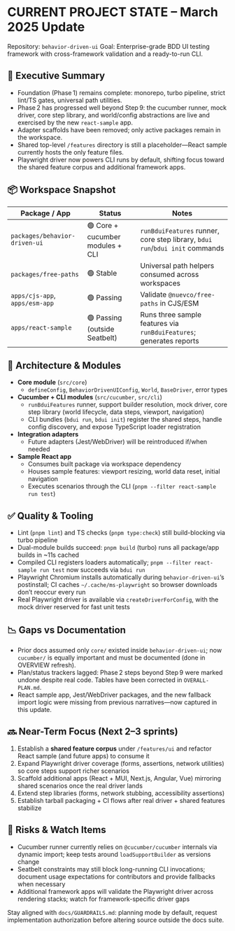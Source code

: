# CURRENT PROJECT STATE – March 2025 Update

Repository: `behavior-driven-ui`
Goal: Enterprise-grade BDD UI testing framework with cross-framework validation and a ready-to-run CLI.

## 🎯 Executive Summary
- Foundation (Phase 1) remains complete: monorepo, turbo pipeline, strict lint/TS gates, universal path utilities.
- Phase 2 has progressed well beyond Step 9: the cucumber runner, mock driver, core step library, and world/config abstractions are live and exercised by the new `react-sample` app.
- Adapter scaffolds have been removed; only active packages remain in the workspace.
- Shared top-level `/features` directory is still a placeholder—React sample currently hosts the only feature files.
- Playwright driver now powers CLI runs by default, shifting focus toward the shared feature corpus and additional framework apps.

## 📦 Workspace Snapshot
| Package / App | Status | Notes |
|---------------|--------|-------|
| `packages/behavior-driven-ui` | 🟢 Core + cucumber modules + CLI | `runBduiFeatures` runner, core step library, `bdui run`/`bdui init` commands |
| `packages/free-paths` | 🟢 Stable | Universal path helpers consumed across workspaces |
| `apps/cjs-app`, `apps/esm-app` | 🟢 Passing | Validate `@nuevco/free-paths` in CJS/ESM |
| `apps/react-sample` | 🟢 Passing (outside Seatbelt) | Runs three sample features via `runBduiFeatures`; generates reports |

## 🧱 Architecture & Modules
- **Core module** (`src/core`)
  - `defineConfig`, `BehaviorDrivenUIConfig`, `World`, `BaseDriver`, error types
- **Cucumber + CLI modules** (`src/cucumber`, `src/cli`)
  - `runBduiFeatures` runner, support builder resolution, mock driver, core step library (world lifecycle, data steps, viewport, navigation)
  - CLI bundles (`bdui run`, `bdui init`) register the shared steps, handle config discovery, and expose TypeScript loader registration
- **Integration adapters**
  - Future adapters (Jest/WebDriver) will be reintroduced if/when needed
- **Sample React app**
  - Consumes built package via workspace dependency
  - Houses sample features: viewport resizing, world data reset, initial navigation
  - Executes scenarios through the CLI (`pnpm --filter react-sample run test`)

## ✅ Quality & Tooling
- Lint (`pnpm lint`) and TS checks (`pnpm type:check`) still build-blocking via turbo pipeline
- Dual-module builds succeed: `pnpm build` (turbo) runs all package/app builds in ~11s cached
- Compiled CLI registers loaders automatically; `pnpm --filter react-sample run test` now succeeds via `bdui run`
- Playwright Chromium installs automatically during `behavior-driven-ui`’s postinstall; CI caches `~/.cache/ms-playwright` so browser downloads don’t reoccur every run
- Real Playwright driver is available via `createDriverForConfig`, with the mock driver reserved for fast unit tests

## 📉 Gaps vs Documentation
- Prior docs assumed only `core/` existed inside `behavior-driven-ui`; now `cucumber/` is equally important and must be documented (done in OVERVIEW refresh).
- Plan/status trackers lagged: Phase 2 steps beyond Step 9 were marked undone despite real code. Tables have been corrected in `OVERALL-PLAN.md`.
- React sample app, Jest/WebDriver packages, and the new fallback import logic were missing from previous narratives—now captured in this update.

## 🔜 Near-Term Focus (Next 2–3 sprints)
1. Establish a **shared feature corpus** under `/features/ui` and refactor React sample (and future apps) to consume it
2. Expand Playwright driver coverage (forms, assertions, network utilities) so core steps support richer scenarios
3. Scaffold additional apps (React + MUI, Next.js, Angular, Vue) mirroring shared scenarios once the real driver lands
4. Extend step libraries (forms, network stubbing, accessibility assertions)
5. Establish tarball packaging + CI flows after real driver + shared features stabilize

## 📌 Risks & Watch Items
- Cucumber runner currently relies on `@cucumber/cucumber` internals via dynamic import; keep tests around `loadSupportBuilder` as versions change
- Seatbelt constraints may still block long-running CLI invocations; document usage expectations for contributors and provide fallbacks when necessary
- Additional framework apps will validate the Playwright driver across rendering stacks; watch for framework-specific driver gaps

Stay aligned with `docs/GUARDRAILS.md`: planning mode by default, request implementation authorization before altering source outside the docs suite.
